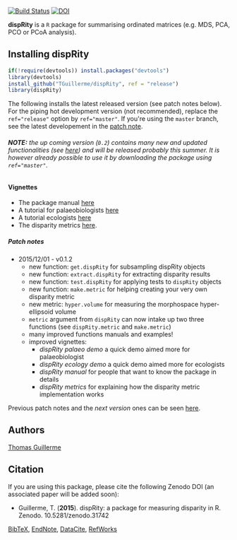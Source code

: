 [![Build Status](https://travis-ci.org/TGuillerme/dispRity.svg?branch=release)](https://travis-ci.org/TGuillerme/dispRity)
[![DOI](https://zenodo.org/badge/doi/10.5281/zenodo.31742.svg)](http://dx.doi.org/10.5281/zenodo.31742)

**dispRity** is a `R` package for summarising ordinated matrices (e.g. MDS, PCA, PCO or PCoA analysis).

## Installing dispRity
```r
if(!require(devtools)) install.packages("devtools")
library(devtools)
install_github("TGuillerme/dispRity", ref = "release")
library(dispRity)
```

The following installs the latest released version (see patch notes below). For the piping hot development version (not recommended), replace the `ref="release"` option by `ref="master"`. If you're using the `master` branch, see the latest developement in the [patch note](https://github.com/TGuillerme/dispRity/blob/master/patch_notes.md).

###### **NOTE:** the up coming version (`0.2`) contains many new and updated functionalities (see [here](https://github.com/TGuillerme/dispRity/blob/master/patch_notes.md)) and will be released probably this summer. It is however already possible to use it by downloading the package using `ref="master"`.

#### Vignettes
*  The package manual [here](https://github.com/TGuillerme/dispRity/blob/master/doc/dispRity-manual.Rmd)
*  A tutorial for palaeobiologists [here](https://github.com/TGuillerme/dispRity/blob/master/doc/dispRity-palaeo-demo.Rmd)
*  A tutorial ecologists [here](https://github.com/TGuillerme/dispRity/blob/master/doc/dispRity-ecology-demo.Rmd)
*  The disparity metrics [here](https://github.com/TGuillerme/dispRity/blob/master/doc/dispRity-metrics.Rmd).

##### Patch notes
* 2015/12/01 - v0.1.2
  * new function: `get.dispRity` for subsampling dispRity objects
  * new function: `extract.dispRity` for extracting disparity results
  * new function: `test.dispRity` for applying tests to `dispRity` objects
  * new function: `make.metric` for helping creating your very own disparity metric
  * new metric: `hyper.volume` for measuring the morphospace hyper-ellipsoid volume
  * `metric` argument from `dispRity` can now intake up two three functions (see `dispRity.metric` and `make.metric`)
  * many improved functions manuals and examples!
  * improved vignettes:
    * *dispRity palaeo demo* a quick demo aimed more for palaeobiologist
    * *dispRity ecology demo* a quick demo aimed more for ecologists
    * *dispRity manual* for people that want to know the package in details
    * *dispRity metrics* for explaining how the disparity metric implementation works
  
Previous patch notes and the *next version* ones can be seen [here](https://github.com/TGuillerme/dispRity/blob/master/patch_notes.md).

<!--
#### Implemented metric
A list of implemented metrics (or soon to be implemented) is available [here](https://github.com/TGuillerme/dispRity/blob/master/metrics.md).
-->
Authors
-------
[Thomas Guillerme](http://tguillerme.github.io)


Citation
-------
If you are using this package, please cite the following Zenodo DOI (an associated paper will be added soon):

* Guillerme, T. (**2015**). dispRity: a package for measuring disparity in R. Zenodo. 10.5281/zenodo.31742

 [BibTeX](https://zenodo.org/record/31742/export/hx), [EndNote](https://zenodo.org/record/31742/export/xe), [DataCite](https://zenodo.org/record/31742/export/dcite3), [RefWorks](https://zenodo.org/record/31742/export/xw)
